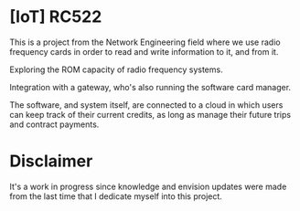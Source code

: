 # [IoT] RC522

This is a project from the Network Engineering field where we use radio frequency cards in order to read and write information to it, and from it.

Exploring the ROM capacity of radio frequency systems.

Integration with a gateway, who's also running the software card manager.

The software, and system itself, are connected to a cloud in which users can keep track of their current credits, as long as manage their future trips and contract payments.

# Disclaimer

It's a work in progress since knowledge and envision updates were made from the last time that I dedicate myself into this project.
